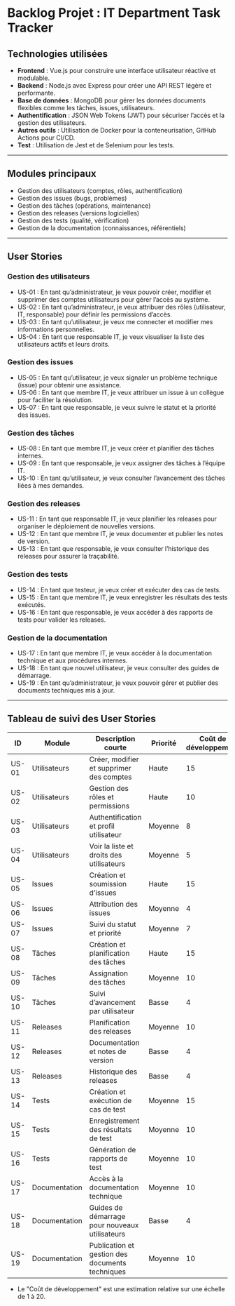 # Backlog Projet : IT Department Task Tracker

## Technologies utilisées
- **Frontend** : Vue.js pour construire une interface utilisateur réactive et modulable.
- **Backend** : Node.js avec Express pour créer une API REST légère et performante.
- **Base de données** : MongoDB pour gérer les données documents flexibles comme les tâches, issues, utilisateurs.
- **Authentification** : JSON Web Tokens (JWT) pour sécuriser l’accès et la gestion des utilisateurs.
- **Autres outils** : Utilisation de Docker pour la conteneurisation, GitHub Actions pour CI/CD.
- **Test** : Utilisation de Jest et de Selenium pour les tests.

---

## Modules principaux
- Gestion des utilisateurs (comptes, rôles, authentification)
- Gestion des issues (bugs, problèmes)
- Gestion des tâches (opérations, maintenance)
- Gestion des releases (versions logicielles)
- Gestion des tests (qualité, vérification)
- Gestion de la documentation (connaissances, référentiels)

---

## User Stories

### Gestion des utilisateurs
- US-01 : En tant qu’administrateur, je veux pouvoir créer, modifier et supprimer des comptes utilisateurs pour gérer l’accès au système.
- US-02 : En tant qu’administrateur, je veux attribuer des rôles (utilisateur, IT, responsable) pour définir les permissions d’accès.
- US-03 : En tant qu’utilisateur, je veux me connecter et modifier mes informations personnelles.
- US-04 : En tant que responsable IT, je veux visualiser la liste des utilisateurs actifs et leurs droits.

### Gestion des issues
- US-05 : En tant qu’utilisateur, je veux signaler un problème technique (issue) pour obtenir une assistance.
- US-06 : En tant que membre IT, je veux attribuer un issue à un collègue pour faciliter la résolution.
- US-07 : En tant que responsable, je veux suivre le statut et la priorité des issues.

### Gestion des tâches
- US-08 : En tant que membre IT, je veux créer et planifier des tâches internes.
- US-09 : En tant que responsable, je veux assigner des tâches à l’équipe IT.
- US-10 : En tant qu’utilisateur, je veux consulter l’avancement des tâches liées à mes demandes.

### Gestion des releases
- US-11 : En tant que responsable IT, je veux planifier les releases pour organiser le déploiement de nouvelles versions.
- US-12 : En tant que membre IT, je veux documenter et publier les notes de version.
- US-13 : En tant que responsable, je veux consulter l’historique des releases pour assurer la traçabilité.

### Gestion des tests
- US-14 : En tant que testeur, je veux créer et exécuter des cas de tests.
- US-15 : En tant que membre IT, je veux enregistrer les résultats des tests exécutés.
- US-16 : En tant que responsable, je veux accéder à des rapports de tests pour valider les releases.

### Gestion de la documentation
- US-17 : En tant que membre IT, je veux accéder à la documentation technique et aux procédures internes.
- US-18 : En tant que nouvel utilisateur, je veux consulter des guides de démarrage.
- US-19 : En tant qu’administrateur, je veux pouvoir gérer et publier des documents techniques mis à jour.

---

## Tableau de suivi des User Stories

| ID    | Module            | Description courte                                  | Priorité | Coût de développement | Statut | Sprint    |
|-------|-------------------|----------------------------------------------------|----------|-----------------------|--------|-----------|
| US-01 | Utilisateurs      | Créer, modifier et supprimer des comptes           | Haute    | 15                    | À faire| Sprint 1  |
| US-02 | Utilisateurs      | Gestion des rôles et permissions                    | Haute    | 10                    | À faire| Sprint 1  |
| US-03 | Utilisateurs      | Authentification et profil utilisateur              | Moyenne  | 8                     | À faire| Sprint 1  |
| US-04 | Utilisateurs      | Voir la liste et droits des utilisateurs            | Moyenne  | 5                     | À faire| Sprint 2  |
| US-05 | Issues            | Création et soumission d’issues                     | Haute    | 15                    | À faire| Sprint 1  |
| US-06 | Issues            | Attribution des issues                               | Moyenne  | 4                     | À faire| Sprint 2  |
| US-07 | Issues            | Suivi du statut et priorité                          | Moyenne  | 7                     | À faire| Sprint 2  |
| US-08 | Tâches            | Création et planification des tâches                | Haute    | 15                    | À faire| Sprint 1  |
| US-09 | Tâches            | Assignation des tâches                               | Moyenne  | 10                    | À faire| Sprint 2  |
| US-10 | Tâches            | Suivi d’avancement par utilisateur                   | Basse    | 4                     | À faire| Sprint 3  |
| US-11 | Releases          | Planification des releases                           | Moyenne  | 10                    | À faire| Sprint 2  |
| US-12 | Releases          | Documentation et notes de version                    | Basse    | 4                     | À faire| Sprint 3  |
| US-13 | Releases          | Historique des releases                              | Basse    | 4                     | À faire| Sprint 3  |
| US-14 | Tests             | Création et exécution de cas de test                 | Moyenne  | 15                    | À faire| Sprint 2  |
| US-15 | Tests             | Enregistrement des résultats de test                 | Moyenne  | 10                    | À faire| Sprint 3  |
| US-16 | Tests             | Génération de rapports de test                       | Moyenne  | 10                    | À faire| Sprint 3  |
| US-17 | Documentation     | Accès à la documentation technique                   | Moyenne  | 10                    | À faire| Sprint 1  |
| US-18 | Documentation     | Guides de démarrage pour nouveaux utilisateurs       | Basse    | 4                     | À faire| Sprint 2  |
| US-19 | Documentation     | Publication et gestion des documents techniques      | Moyenne  | 10                    | À faire| Sprint 3  |

- Le "Coût de développement" est une estimation relative sur une échelle de 1 à 20.

  
